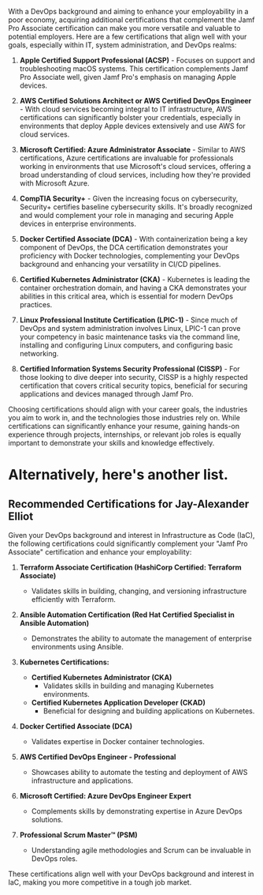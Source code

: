 With a DevOps background and aiming to enhance your employability in a poor economy, acquiring additional certifications that complement the Jamf Pro Associate certification can make you more versatile and valuable to potential employers. Here are a few certifications that align well with your goals, especially within IT, system administration, and DevOps realms:

1. **Apple Certified Support Professional (ACSP)** - Focuses on support and troubleshooting macOS systems. This certification complements Jamf Pro Associate well, given Jamf Pro's emphasis on managing Apple devices.

2. **AWS Certified Solutions Architect or AWS Certified DevOps Engineer** - With cloud services becoming integral to IT infrastructure, AWS certifications can significantly bolster your credentials, especially in environments that deploy Apple devices extensively and use AWS for cloud services.

3. **Microsoft Certified: Azure Administrator Associate** - Similar to AWS certifications, Azure certifications are invaluable for professionals working in environments that use Microsoft's cloud services, offering a broad understanding of cloud services, including how they're provided with Microsoft Azure.

4. **CompTIA Security+** - Given the increasing focus on cybersecurity, Security+ certifies baseline cybersecurity skills. It's broadly recognized and would complement your role in managing and securing Apple devices in enterprise environments.

5. **Docker Certified Associate (DCA)** - With containerization being a key component of DevOps, the DCA certification demonstrates your proficiency with Docker technologies, complementing your DevOps background and enhancing your versatility in CI/CD pipelines.

6. **Certified Kubernetes Administrator (CKA)** - Kubernetes is leading the container orchestration domain, and having a CKA demonstrates your abilities in this critical area, which is essential for modern DevOps practices.

7. **Linux Professional Institute Certification (LPIC-1)** - Since much of DevOps and system administration involves Linux, LPIC-1 can prove your competency in basic maintenance tasks via the command line, installing and configuring Linux computers, and configuring basic networking.

8. **Certified Information Systems Security Professional (CISSP)** - For those looking to dive deeper into security, CISSP is a highly respected certification that covers critical security topics, beneficial for securing applications and devices managed through Jamf Pro.

Choosing certifications should align with your career goals, the industries you aim to work in, and the technologies those industries rely on. While certifications can significantly enhance your resume, gaining hands-on experience through projects, internships, or relevant job roles is equally important to demonstrate your skills and knowledge effectively.

# Alternatively, here's another list.

## Recommended Certifications for Jay-Alexander Elliot

Given your DevOps background and interest in Infrastructure as Code (IaC), the following certifications could significantly complement your "Jamf Pro Associate" certification and enhance your employability:

1. **Terraform Associate Certification (HashiCorp Certified: Terraform Associate)**
   - Validates skills in building, changing, and versioning infrastructure efficiently with Terraform.

2. **Ansible Automation Certification (Red Hat Certified Specialist in Ansible Automation)**
   - Demonstrates the ability to automate the management of enterprise environments using Ansible.

3. **Kubernetes Certifications:**
   - **Certified Kubernetes Administrator (CKA)**
     - Validates skills in building and managing Kubernetes environments.
   - **Certified Kubernetes Application Developer (CKAD)**
     - Beneficial for designing and building applications on Kubernetes.

4. **Docker Certified Associate (DCA)**
   - Validates expertise in Docker container technologies.

5. **AWS Certified DevOps Engineer - Professional**
   - Showcases ability to automate the testing and deployment of AWS infrastructure and applications.

6. **Microsoft Certified: Azure DevOps Engineer Expert**
   - Complements skills by demonstrating expertise in Azure DevOps solutions.

7. **Professional Scrum Master™ (PSM)**
   - Understanding agile methodologies and Scrum can be invaluable in DevOps roles.

These certifications align well with your DevOps background and interest in IaC, making you more competitive in a tough job market.


